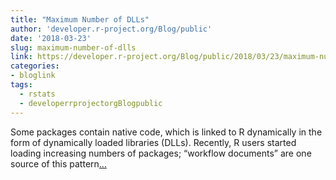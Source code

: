 ```yaml
---
title: "Maximum Number of DLLs"
author: 'developer.r-project.org/Blog/public'
date: '2018-03-23'
slug: maximum-number-of-dlls
link: https://developer.r-project.org/Blog/public/2018/03/23/maximum-number-of-dlls/
categories:
- bloglink
tags:
  - rstats
  - developerrprojectorgBlogpublic
---
```


Some packages contain native code, which is linked to R dynamically in the form of dynamically loaded libraries (DLLs). Recently, R users started loading increasing numbers of packages; “workflow documents” are one source of this pattern[... <i class="fas fa-external-link-alt"></i>](https://developer.r-project.org/Blog/public/2018/03/23/maximum-number-of-dlls/)

